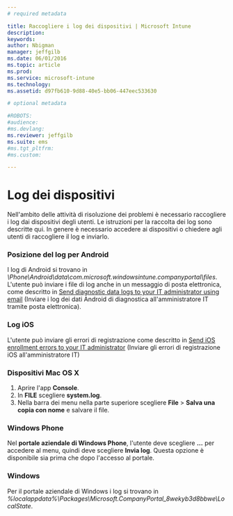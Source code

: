```yaml
---
# required metadata

title: Raccogliere i log dei dispositivi | Microsoft Intune
description:
keywords:
author: Nbigman
manager: jeffgilb
ms.date: 06/01/2016
ms.topic: article
ms.prod:
ms.service: microsoft-intune
ms.technology:
ms.assetid: d97fb610-9d88-40e5-bb06-447eec533630

# optional metadata

#ROBOTS:
#audience:
#ms.devlang:
ms.reviewer: jeffgilb
ms.suite: ems
#ms.tgt_pltfrm:
#ms.custom:

---
```


# Log dei dispositivi

Nell'ambito delle attività di risoluzione dei problemi è necessario raccogliere i log dai dispositivi degli utenti. Le istruzioni per la raccolta dei log sono descritte qui. In genere è necessario accedere ai dispositivi o chiedere agli utenti di raccogliere il log e inviarlo. 

### Posizione del log per Android
I log di Android si trovano in *<Android Device>\Phone\Android\data\com.microsoft.windowsintune.companyportal\files*. L'utente può inviare i file di log anche in un messaggio di posta elettronica, come descritto in [Send diagnostic data logs to your IT administrator using email](/intune/enduser/send-diagnostic-data-logs-to-your-it-administrator-using-email-android) (Inviare i log dei dati Android di diagnostica all'amministratore IT tramite posta elettronica).

### Log iOS

L'utente può inviare gli errori di registrazione come descritto in [Send iOS enrollment errors to your IT administrator](/intune/enduser/send-errors-to-your-it-admin-ios) (Inviare gli errori di registrazione iOS all'amministratore IT)

### Dispositivi Mac OS X

1. Aprire l'app **Console**.
2. In **FILE** scegliere **system.log**.
3. Nella barra dei menu nella parte superiore scegliere **File** > **Salva una copia con nome** e salvare il file.

### Windows Phone

Nel **portale aziendale di Windows Phone**, l'utente deve scegliere **...** per accedere al menu, quindi deve scegliere **Invia log**. Questa opzione è disponibile sia prima che dopo l'accesso al portale.

### Windows

Per il portale aziendale di Windows i log si trovano in *%localappdata%\Packages\Microsoft.CompanyPortal_8wekyb3d8bbwe\LocalState*.


<!--HONumber=Jun16_HO1-->


